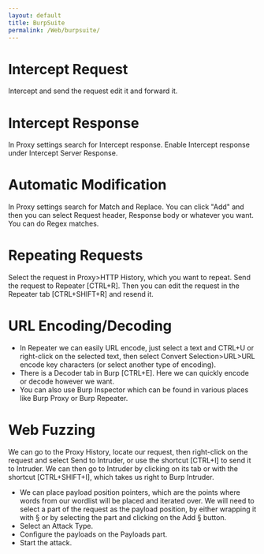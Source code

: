```yaml
---
layout: default
title: BurpSuite
permalink: /Web/burpsuite/
---
```


# Intercept Request
Intercept and send the request edit it and forward it.

# Intercept Response
In Proxy settings search for Intercept response.
Enable Intercept response under Intercept Server Response.

# Automatic Modification
In Proxy settings search for Match and Replace. You can click "Add" and then you can select Request header, Response body or whatever you want. You can do Regex matches.

# Repeating Requests
Select the request in Proxy>HTTP History, which you want to repeat.
Send the request to Repeater [CTRL+R]. Then you can edit the request in the Repeater tab [CTRL+SHIFT+R] and resend it.

# URL Encoding/Decoding
- In Repeater we can easily URL encode, just select a text and CTRL+U or right-click on the selected text, then select Convert Selection>URL>URL encode key characters (or select another type of encoding).
- There is a Decoder tab in Burp [CTRL+E]. Here we can quickly encode or decode however we want.
- You can also use Burp Inspector which can be found in various places like Burp Proxy or Burp Repeater.

# Web Fuzzing
We can go to the Proxy History, locate our request, then right-click on the request and select Send to Intruder, or use the shortcut [CTRL+I] to send it to Intruder. We can then go to Intruder by clicking on its tab or with the shortcut [CTRL+SHIFT+I], which takes us right to Burp Intruder.
- We can place payload position pointers, which are the points where words from our wordlist will be placed and iterated over. We will need to select a part of the request as the payload position, by either wrapping it with § or by selecting the part and clicking on the Add § button.
- Select an Attack Type.
- Configure the payloads on the Payloads part.
- Start the attack.
